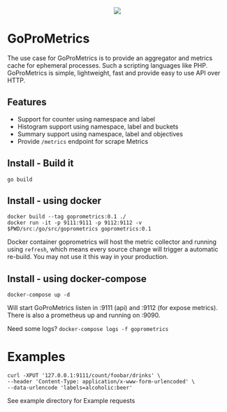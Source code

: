 <div align="center">
  <img src="https://cdn.eazyauction.de/eastatic/scx_logo.png">
</div>

# GoProMetrics

The use case for GoProMetrics is to provide an aggregator and metrics cache for ephemeral processes. Such a scripting 
languages like PHP. GoProMetrics is simple, lightweight, fast and provide easy to use API over HTTP.

## Features

* Support for counter using namespace and label
* Histogram support using namespace, label and buckets
* Summary support using namespace, label and objectives
* Provide `/metrics` endpoint for scrape Metrics

## Install - Build it

````
go build
````

## Install - using docker

````
docker build --tag goprometrics:0.1 ./
docker run -it -p 9111:9111 -p 9112:9112 -v $PWD/src:/go/src/goprometrics goprometrics:0.1
````

Docker container goprometrics will host the metric collector and running using `refresh`, which means every source change
will trigger a automatic re-build. You may not use it this way in your production.

## Install - using docker-compose

````
docker-compose up -d
````

Will start GoProMetrics listen in :9111 (api) and :9112 (for expose metrics). There is also a prometheus up and running on :9090.

Need some logs? `docker-compose logs -f goprometrics`

# Examples

````
curl -XPUT '127.0.0.1:9111/count/foobar/drinks' \
--header 'Content-Type: application/x-www-form-urlencoded' \
--data-urlencode 'labels=alcoholic:beer'

````
See example directory for Example requests


